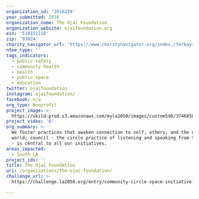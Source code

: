 ```yaml
---
organization_id: '2016228'
year_submitted: 2016
organization_name: The Ojai Foundation
organization_website: ojaifoundation.org
ein: '510151116'
zip: '93024'
charity_navigator_url: 'https://www.charitynavigator.org/index.cfm?bay=search.profile&ein=510151116'
ntee_type: ''
tags_indicators:
  - public safety
  - community health
  - health
  - public space
  - education
twitter: ojaifoundation
instagram: ojaifoundation/
facebook: n/a
org_type: Nonprofit
project_image: >-
  https://skild-prod.s3.amazonaws.com/myla2050/images/custom540/3746850165741-team90.jpg
project_video: '0'
org_summary: >-
  We foster practices that awaken connection to self, others, and the natural
  world; council - the circle practice of listening and speaking from the heart
  - is central to all our initiatives.
areas_impacted:
  - South LA
project_ids: ''
title: The Ojai Foundation
uri: /organizations/the-ojai-foundation/
challenge_url: >-
  https://challenge.la2050.org/entry/community-circle-space-initiative-creating-a-place-and-sharing-a-process-for-authentic-connection

---
```

